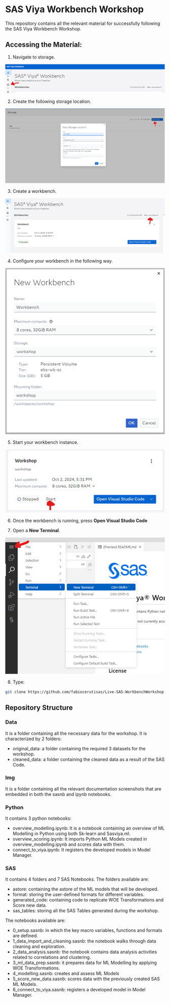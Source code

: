 # SAS Viya Workbench Workshop
This repository contains all the relevant material for successfully following the SAS Viya Workbench Workshop.

## Accessing the Material:

1. Navigate to storage.

![Alt text](img/navigate_to_storage.png)

2. Create the following storage location.

![Alt text](img/create_storage.png)

3. Create a workbench.

![Alt text](img/create_workbench.png)

4. Configure your workbench in the following way.

![Alt text](img/configure_workbench.png)

5. Start your workbench instance.

![Alt text](img/run_workbench.png)

6. Once the workbench is running, press **Open Visual Studio Code**

7. Open a **New Terminal**.

![Alt text](img/open_terminal.png)

8. Type:
```bash
git clone https://github.com/fabiocerutisas/Live-SAS-WorkbenchWorkshop.git
```
## Repository Structure
### Data
It is a folder containing all the necessary data for the workshop. It is characterized by 2 folders:
- original_data: a folder containing the required 3 datasets for the workshop.
- cleaned_data: a folder containing the cleaned data as a result of the SAS Code.

### Img
It is a folder containing all the relevant documentation screenshots that are embedded in both the sasnb and ipynb notebooks.

### Python
It contains 3 python notebooks:
- overview_modelling.ipynb: It is a notebook containing an overview of ML Modelling in Python using both Sk-learn and Sasviya.ml.
- overview_scoring.ipynb: It imports Python ML Models created in overview_modelling.ipynb and scores data with them.
- connect_to_viya.ipynb: It registers the developed models in Model Manager.

### SAS
It contains 4 folders and 7 SAS Notebooks.
The folders available are:
- astore: containing the astore of the ML models that will be developed.
- format: storing the user-defined formats for different variables.
- generated_code: containing code to replicate WOE Transformations and Score new data.
- sas_tables: storing all the SAS Tables generated during the workshop.

The notebooks available are:
- 0_setup.sasnb: in which the key macro variables, functions and formats are defined.
- 1_data_import_and_cleaning.sasnb: the notebook walks through data cleaning and exploration.
- 2_data_analysis.sasnb: the notebook contains data analysis activities related to correlations and clustering.
- 3_ml_data_prep.sasnb: it prepares data for ML Modelling by applying WOE Transformations.
- 4_modelling.sasnb: creates and assess ML Models
- 5_score_new_data.sasnb: scores data with the previously created SAS ML Models.
- 6_connect_to_viya.sasnb: registers a developed model in Model Manager.

